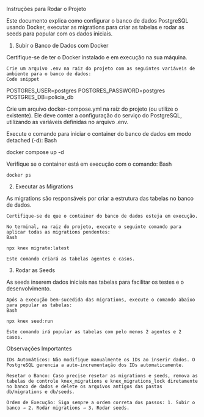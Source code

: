 Instruções para Rodar o Projeto

Este documento explica como configurar o banco de dados PostgreSQL usando Docker, executar as migrations para criar as tabelas e rodar as seeds para popular com os dados iniciais.

1. Subir o Banco de Dados com Docker

Certifique-se de ter o Docker instalado e em execução na sua máquina.

    Crie um arquivo .env na raiz do projeto com as seguintes variáveis de ambiente para o banco de dados:
    Code snippet

POSTGRES_USER=postgres
POSTGRES_PASSWORD=postgres
POSTGRES_DB=policia_db

Crie um arquivo docker-compose.yml na raiz do projeto (ou utilize o existente). Ele deve conter a configuração do serviço do PostgreSQL, utilizando as variáveis definidas no arquivo .env.

Execute o comando para iniciar o container do banco de dados em modo detached (-d):
Bash

docker compose up -d

Verifique se o container está em execução com o comando:
Bash

    docker ps

2. Executar as Migrations

As migrations são responsáveis por criar a estrutura das tabelas no banco de dados.

    Certifique-se de que o container do banco de dados esteja em execução.

    No terminal, na raiz do projeto, execute o seguinte comando para aplicar todas as migrations pendentes:
    Bash

    npx knex migrate:latest

    Este comando criará as tabelas agentes e casos.

3. Rodar as Seeds

As seeds inserem dados iniciais nas tabelas para facilitar os testes e o desenvolvimento.

    Após a execução bem-sucedida das migrations, execute o comando abaixo para popular as tabelas:
    Bash

    npx knex seed:run

    Este comando irá popular as tabelas com pelo menos 2 agentes e 2 casos.

Observações Importantes

    IDs Automáticos: Não modifique manualmente os IDs ao inserir dados. O PostgreSQL gerencia a auto-incrementação dos IDs automaticamente.

    Resetar o Banco: Caso precise resetar as migrations e seeds, remova as tabelas de controle knex_migrations e knex_migrations_lock diretamente no banco de dados e delete os arquivos antigos das pastas db/migrations e db/seeds.

    Ordem de Execução: Siga sempre a ordem correta dos passos: 1. Subir o banco → 2. Rodar migrations → 3. Rodar seeds.
